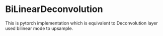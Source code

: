 # BiLinearDeconvolution
This is pytorch implementation which is equivalent to Deconvolution layer used bilinear mode to upsample.
